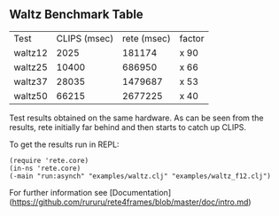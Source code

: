 
Waltz Benchmark Table
----

<table>
<tr><td>Test</td><td>CLIPS (msec)</td><td>rete (msec)</td><td>factor</td></tr>
<tr><td>waltz12</td><td>2025</td><td>181174</td><td>x 90</td></tr>
<tr><td>waltz25</td><td>10400</td><td>686950</td><td>x 66</td></tr>
<tr><td>waltz37</td><td>28035</td><td>1479687</td><td>x 53</td></tr>
<tr><td>waltz50</td><td>66215</td><td>2677225</td><td>x 40</td></tr>
</table>

Test results obtained on the same hardware.
As can be seen from the results, rete initially far behind and then starts to catch up CLIPS.

To get the results run in REPL:

```
(require 'rete.core)
(in-ns 'rete.core)
(-main "run:asynch" "examples/waltz.clj" "examples/waltz_f12.clj")
```
For further information see [Documentation] (https://github.com/rururu/rete4frames/blob/master/doc/intro.md)

